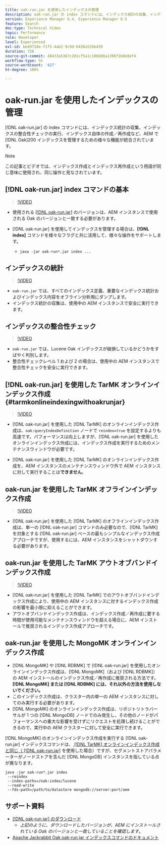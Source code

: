 ```yaml
---
title: oak-run.jar を使用したインデックスの管理
description: oak-run.jar の index コマンドには、インデックス統計の収集、インデックスの整合性チェックの実行、インデックス自体の作成／再作成など、AEM で Oak インデックスを管理するための様々な機能が統合されています。
version: Experience Manager 6.4, Experience Manager 6.5
feature: Search
doc-type: Technical Video
topic: Performance
role: Developer
level: Experienced
exl-id: be49718e-f1f5-4ab2-9c9d-6430a52bb439
duration: 726
source-git-commit: 48433a5367c281cf5a1c106b08a1306f1b0e8ef4
workflow-type: ht
source-wordcount: '427'
ht-degree: 100%

---
```


# oak-run.jar を使用したインデックスの管理

[!DNL oak-run.jar] の index コマンドには、インデックス統計の収集、インデックスの整合性チェックの実行、インデックス自体の作成／再作成など、AEM で [!DNL Oak]200 インデックスを管理するための様々な機能が統合されています。

>[!NOTE]
>
>この記事とビデオでは、インデックス作成とインデックス再作成という用語が同じ意味に使用され、同じ操作と見なされています。

## [!DNL oak-run.jar] index コマンドの基本

>[!VIDEO](https://video.tv.adobe.com/v/21475?quality=12&learn=on)

* 使用される [[!DNL oak-run.jar]](https://repository.apache.org/service/local/artifact/maven/redirect?r=releases&amp;g=org.apache.jackrabbit&amp;a=oak-run&amp;v=1.8.0) のバージョンは、AEM インスタンスで使用される Oak のバージョンと一致する必要があります。
* [!DNL oak-run.jar] を使用してインデックスを管理する場合は、**[!DNL index]** コマンドを様々なフラグと共に活用して、様々な操作をサポートします。

   * `java -jar oak-run*.jar index ...`

## インデックスの統計

>[!VIDEO](https://video.tv.adobe.com/v/21477?quality=12&learn=on)

* `oak-run.jar` では、すべてのインデックス定義、重要なインデックス統計およびインデックス内容をオフライン分析用にダンプします。
* インデックス統計の収集は、使用中の AEM インスタンスで安全に実行できます。

## インデックスの整合性チェック

>[!VIDEO](https://video.tv.adobe.com/v/21476?quality=12&learn=on)

* `oak-run.jar` では、Lucene Oak インデックスが破損しているかどうかをすばやく判別します。
* 整合性チェックレベル 1 および 2 の場合は、使用中の AEM インスタンスで整合性チェックを安全に実行できます。

## [!DNL oak-run.jar] を使用した TarMK オンラインインデックス作成 {#tarmkonlineindexingwithoakrunjar}

>[!VIDEO](https://video.tv.adobe.com/v/21479?quality=12&learn=on)

* [!DNL oak-run.jar] を使用した [!DNL TarMK] のオンラインインデックス作成は、`oak:queryIndexDefinition` ノードで `reindex=true` を設定するよりも高速です。パフォーマンスは向上しますが、[!DNL oak-run.jar] を使用したオンラインインデックス作成には、インデックス作成を実行するためのメンテナンスウィンドウが必要です。

* [!DNL oak-run.jar] を使用した [!DNL TarMK] のオンラインインデックス作成を、AEM インスタンスのメンテナンスウィンドウ外で AEM インスタンスに対して実行することは&#x200B;**できません**。

## oak-run.jar を使用した TarMK オフラインインデックス作成

>[!VIDEO](https://video.tv.adobe.com/v/21478?quality=12&learn=on)

* [!DNL oak-run.jar] を使用した [!DNL TarMK] のオフラインインデックス作成は、単一の [!DNL oak-run.jar] コマンドのみ必要なので、[!DNL TarMK] を対象とする [!DNL oak-run.jar] ベースの最もシンプルなインデックス作成アプローチですが、使用するには、AEM インスタンスをシャットダウンする必要があります。

## oak-run.jar を使用した TarMK アウトオブバンドインデックス作成

>[!VIDEO](https://video.tv.adobe.com/v/21480?quality=12&learn=on)

* [!DNL oak-run.jar] を使用した [!DNL TarMK] でのアウトオブバンドインデックス作成により、使用中の AEM インスタンスに対するインデックス作成の影響を最小限に抑えることができます。
* アウトオブバンドインデックス作成は、インデックス作成／再作成に要する時間が使用可能なメンテナンスウィンドウを超える場合に、AEM インストールで推奨されるインデックス作成アプローチです。

## oak-run.jar を使用した MongoMK オンラインインデックス作成

* [!DNL MongoMK] や [!DNL RDBMK] で [!DNL oak-run.jar] を使用したオンラインインデックス作成は、[!DNL MongoMK]（および [!DNL RDBMK]）の AEM インストールのインデックス作成／再作成に推奨される方法です。**[!DNL MongoMK] または [!DNL RDBMK] には、それ以外の方法を使用しないでください。**
* このインデックス作成は、クラスター内の単一の AEM インスタンスに対してのみ実行する必要があります。
* [!DNL MongoMK] のオンラインインデックス作成は、リポジトリトラバーサルが 1 つの [!DNL MongoDB] ノードでのみ発生し、その他のノードがパフォーマンスへの重大な影響を受けずにリクエストを処理し続けることができるので、実行中の AEM クラスターに対して安全に実行できます。

[!DNL MongoMK] のオンラインインデックス作成を実行する [!DNL oak-run.jar] インデックスコマンドは、[ [!DNL TarMK] オンラインインデックス作成と同じ（ [!DNL oak-run.jar]](#tarmkonlineindexingwithoakrunjar) を使用した場合）ですが、セグメントストアパラメーターがノードストアを含んだ [!DNL MongoDB] インスタンスを指している点が異なります。

```
java -jar oak-run*.jar index
 --reindex
 --index-paths=/oak:index/lucene
 --read-write
 --fds-path=/path/to/datastore mongodb://server:port/aem
```

## サポート資料

* [ [!DNL oak-run.jar] のダウンロード](https://repository.apache.org/#nexus-search;gav~org.apache.jackrabbit~oak-run~~~~kw,versionexpand)
   * *上記のように、ダウンロードしたバージョンが、AEM にインストールされている Oak のバージョンと一致していることを確認します*。
* [Apache Jackrabbit Oak oak-run.jar インデックスコマンドのドキュメント](https://jackrabbit.apache.org/oak/docs/query/oak-run-indexing.html)
